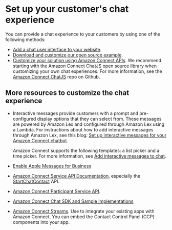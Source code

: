 # Set up your customer's chat experience<a name="enable-chat-in-app"></a>

You can provide a chat experience to your customers by using one of the following methods: 
+ [Add a chat user interface to your website](add-chat-to-website.md)\. 
+ [Download and customize our open source example](download-chat-example.md)\. 
+ [Customize your solution using Amazon Connect APIs](integrate-with-startchatconnect-api.md)\. We recommend starting with the Amazon Connect ChatJS open source library when customizing your own chat experiences\. For more information, see the [Amazon Connect ChatJS](https://github.com/amazon-connect/amazon-connect-chatjs) repo on Github\. 

## More resources to customize the chat experience<a name="more-resource-customize-chat"></a>
+ Interactive messages provide customers with a prompt and pre\-configured display options that they can select from\. These messages are powered by Amazon Lex and configured through Amazon Lex using a Lambda\. For instructions about how to add interactive messages through Amazon Lex, see this blog: [Set up interactive messages for your Amazon Connect chatbot](https://aws.amazon.com/blogs/contact-center/easily-set-up-interactive-messages-for-your-amazon-connect-chatbot/)\.

  Amazon Connect supports the following templates: a list picker and a time picker\. For more information, see [Add interactive messages to chat](interactive-messages.md)\. 
+  [Enable Apple Messages for Business](apple-business-chat.md) 
+  [Amazon Connect Service API Documentation](https://docs.aws.amazon.com/connect/latest/APIReference), especially the [StartChatContact](https://docs.aws.amazon.com/connect/latest/APIReference/API_StartChatContact.html) API\.
+  [Amazon Connect Participant Service API](https://docs.aws.amazon.com/connect-participant/latest/APIReference/Welcome.html)\. 
+  [ Amazon Connect Chat SDK and Sample Implementations](https://github.com/amazon-connect/amazon-connect-chat-ui-examples/) 
+  [Amazon Connect Streams](https://github.com/aws/amazon-connect-streams)\. Use to integrate your existing apps with Amazon Connect\. You can embed the Contact Control Panel \(CCP\) components into your app\. 
